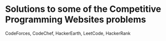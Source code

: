 # Solutions to some of the Competitive Programming Websites problems

CodeForces, CodeChef, HackerEarth, LeetCode, HackerRank